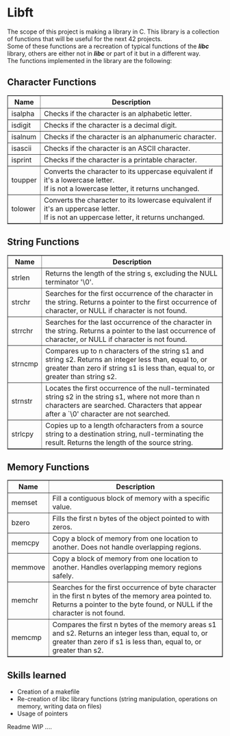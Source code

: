 <h1> Libft </h1>

The scope of this project is making a library in C. This library is a collection of functions that will be useful for the next 42 projects.<br>
Some of these functions are a recreation of typical functions of the <strong><em>libc</em></strong> library, others are either not in <strong><em>libc</em></strong> or part of it but in a different way. 
<br>The functions implemented in the library are the following:

<h2>Character Functions</h2>

<table border="1">
  <tr>
    <th>Name</th>
    <th>Description</th>
  </tr>
  <tr>
    <td>isalpha</td>
    <td>Checks if the character is an alphabetic letter.</td>
  </tr>
  <tr>
    <td>isdigit</td>
    <td>Checks if the character is a decimal digit.</td>
  </tr>
  <tr>
    <td>isalnum</td>
    <td>Checks if the character is an alphanumeric character.</td>
  </tr>
   <tr>
    <td>isascii</td>
    <td>Checks if the character is an ASCII character.</td>
  </tr>
   <tr>
    <td>isprint</td>
    <td>Checks if the character is a printable character.</td>
  </tr>
   <tr>
    <td>toupper</td>
    <td>Converts the character to its uppercase equivalent if it's a lowercase letter.<br> If is not a lowercase letter, it returns unchanged.</td>
  </tr>
   <tr>
    <td>tolower</td>
    <td>Converts the character to its lowercase equivalent if it's an uppercase letter.<br> If is not an uppercase letter, it returns unchanged.</td>
  </tr>
</table>

<h2>String Functions</h2>

<table border="1">
  <tr>
    <th>Name</th>
    <th>Description</th>
  </tr>
  <tr>
    <td>strlen</td>
    <td>Returns the length of the string s, excluding the NULL terminator '\0'.</td>
  </tr>
  <tr>
    <td>strchr</td>
    <td>Searches for the first occurrence of the character in the string. Returns a pointer to the first occurrence of character, or NULL if character is not found.</td>
  </tr>
  <tr>
    <td>strrchr</td>
    <td>Searches for the last occurrence of the character in the string. Returns a pointer to the last occurrence of character, or NULL if character is not found.</td>
  </tr>
   <tr>
    <td>strncmp</td>
    <td>Compares up to n characters of the string s1 and string s2. Returns an integer less than, equal to, or greater than zero if string s1 is less than, equal to, or greater than string s2.</td>
  </tr>
   <tr>
    <td>strnstr</td>
    <td>Locates the first occurrence of the null-terminated string s2 in the string s1, where not more than n characters are searched. Characters that appear after a `\0' character are not searched.</td>
  </tr>
   <tr>
    <td>strlcpy</td>
    <td> Copies up to a length ofcharacters from a source string to a destination string, null-terminating the result. Returns the length of the source string.</td>
  </tr>

</table>

<h2>Memory Functions</h2>

<table border="1">
  <tr>
    <th>Name</th>
    <th>Description</th>
  </tr>
  <tr>
    <td>memset</td>
    <td>Fill a contiguous block of memory with a specific value.</td>
  </tr>
  <tr>
    <td>bzero</td>
    <td>Fills the first n bytes of the object pointed to with zeros.</td>
  </tr>
  <tr>
    <td>memcpy</td>
    <td>Copy a block of memory from one location to another. Does not handle overlapping regions.</td>
  </tr>
   <tr>
    <td>memmove</td>
    <td>Copy a block of memory from one location to another. Handles overlapping memory regions safely.</td>
  </tr>
   <tr>
    <td>memchr</td>
    <td>Searches for the first occurrence of byte character in the first n bytes of the memory area pointed to. Returns a pointer to the byte found, or NULL if the character is not found.
</td>
  </tr>
   <tr>
    <td>memcmp</td>
    <td>Compares the first n bytes of the memory areas s1 and s2. Returns an integer less than, equal to, or greater than zero if s1 is less than, equal to, or greater than s2.</td>
  </tr>
</table>


<h2>Skills learned</h2>

- Creation of a makefile
- Re-creation of libc library functions (string manipulation, operations on memory, writing data on files)
- Usage of pointers

Readme WIP ....


